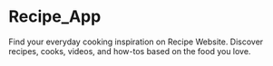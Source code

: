 # Recipe_App
Find your everyday cooking inspiration on Recipe Website. Discover recipes, cooks, videos, and how-tos based on the food you love.
